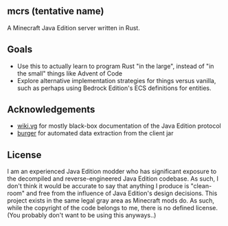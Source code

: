 mcrs (tentative name)
----

A Minecraft Java Edition server written in Rust.

## Goals
- Use this to actually learn to program Rust "in the large", instead of "in the small" things like Advent of Code
- Explore alternative implementation strategies for things versus vanilla, such as perhaps using Bedrock Edition's ECS definitions for entities.

## Acknowledgements
- [wiki.vg](https://wiki.vg/Protocol) for mostly black-box documentation of the Java Edition protocol
- [burger](https://pokechu22.github.io/Burger/) for automated data extraction from the client jar

## License
I am an experienced Java Edition modder who has significant exposure to the decompiled and reverse-engineered Java Edition codebase.
As such, I don't think it would be accurate to say that anything I produce is "clean-room" and free from the influence of Java Edition's design decisions.
This project exists in the same legal gray area as Minecraft mods do.
As such, while the copyright of the code belongs to me, there is no defined license. (You probably don't want to be using this anyways..)
